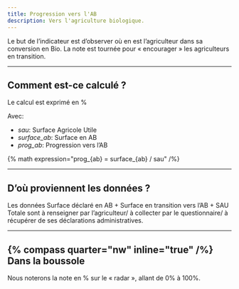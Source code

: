 ```yaml
---
title: Progression vers l'AB
description: Vers l'agriculture biologique.
---
```


Le but de l’indicateur est d’observer où en est l’agriculteur dans sa conversion en Bio. La note est tournée pour « encourager » les agriculteurs en
transition.

---

## Comment est-ce calculé ?

Le calcul est exprimé en %

Avec:

- _sau_: Surface Agricole Utile
- _surface_ab_: Surface en AB
- _prog_ab_: Progression vers l’AB

{% math expression="prog_{ab} = surface_{ab} / sau" /%}

---

## D’où proviennent les données ?

Les données Surface déclaré en AB + Surface en transition vers l’AB + SAU Totale sont à renseigner par l’agriculteur/ à collecter par le questionnaire/ à récupérer de ses déclarations administratives.

---

## {% compass quarter="nw" inline="true" /%} Dans la boussole

Nous noterons la note en % sur le « radar », allant de 0% à 100%.
